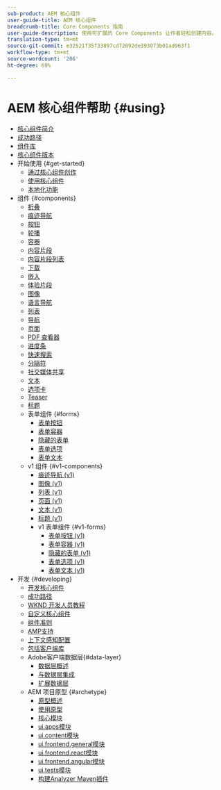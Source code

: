 ```yaml
---
sub-product: AEM 核心组件
user-guide-title: AEM 核心组件
breadcrumb-title: Core Components 指南
user-guide-description: 使用可扩展的 Core Components 让作者轻松创建内容。
translation-type: tm+mt
source-git-commit: e32521f35f33897cd72892de393073b01ad963f1
workflow-type: tm+mt
source-wordcount: '206'
ht-degree: 69%

---
```



# AEM 核心组件帮助 {#using}

+ [核心组件简介](introduction.md)
+ [成功路径](developing/success.md)
+ [组件库](https://adobe.com/go/aem_cmp_library)
+ [核心组件版本](versions.md)
+ 开始使用 {#get-started}
   + [通过核心组件创作](get-started/authoring.md)
   + [使用核心组件](get-started/using.md)
   + [本地化功能](get-started/localization.md)
+ 组件 {#components}
   + [折叠](components/accordion.md)
   + [痕迹导航](components/breadcrumb.md)
   + [按钮](components/button.md)
   + [轮播](components/carousel.md)
   + [容器](components/container.md)
   + [内容片段](components/content-fragment-component.md)
   + [内容片段列表](components/content-fragment-list.md)
   + [下载](components/download.md)
   + [嵌入](components/embed.md)
   + [体验片段](components/experience-fragment.md)
   + [图像](components/image.md)
   + [语言导航](components/language-navigation.md)
   + [列表](components/list.md)
   + [导航](components/navigation.md)
   + [页面](components/page.md)
   + [PDF 查看器](components/pdf-viewer.md)
   + [进度条](components/progress-bar.md)
   + [快速搜索](components/quick-search.md)
   + [分隔符](components/separator.md)
   + [社交媒体共享](components/sharing.md)
   + [文本](components/text.md)
   + [选项卡](components/tabs.md)
   + [Teaser](components/teaser.md)
   + [标题](components/title.md)
   + 表单组件 {#forms}
      + [表单按钮](components/forms/form-button.md)
      + [表单容器](components/forms/form-container.md)
      + [隐藏的表单](components/forms/form-hidden.md)
      + [表单选项](components/forms/form-options.md)
      + [表单文本](components/forms/form-text.md)
   + v1 组件 {#v1-components}
      + [痕迹导航 (v1)](components/v1/breadcrumb-v1.md)
      + [图像 (v1)](components/v1/image-v1.md)
      + [列表 (v1)](components/v1/list-v1.md)
      + [页面 (v1)](components/v1/page-v1.md)
      + [文本 (v1)](components/v1/text-v1.md)
      + [标题 (v1)](components/v1/title-v1.md)
      + v1 表单组件 {#v1-forms}
         + [表单按钮 (v1)](components/v1/form-button-v1.md)
         + [表单容器 (v1)](components/v1/form-container-v1.md)
         + [隐藏的表单 (v1)](components/v1/form-hidden-v1.md)
         + [表单选项 (v1)](components/v1/form-options-v1.md)
         + [表单文本 (v1)](components/v1/form-text-v1.md)
+ 开发 {#developing}
   + [开发核心组件](developing/overview.md)
   + [成功路径](developing/success.md)
   + [WKND 开发人员教程](https://docs.adobe.com/content/help/en/experience-manager-learn/getting-started-wknd-tutorial-develop/overview.html)
   + [自定义核心组件](developing/customizing.md)
   + [组件准则](developing/guidelines.md)
   + [AMP支持](developing/amp.md)
   + [上下文感知配置](developing/context-aware-configs.md)
   + [包括客户端库](developing/including-clientlibs.md)
   + Adobe客户端数据层{#data-layer}
      + [数据层概述](developing/data-layer/overview.md)
      + [与数据层集成](developing/data-layer/integrations.md)
      + [扩展数据层](developing/data-layer/extending.md)
   + AEM 项目原型 {#archetype}
      + [原型概述](developing/archetype/overview.md)
      + [使用原型](developing/archetype/using.md)
      + [核心模块](developing/archetype/core.md)
      + [ui.apps模块](developing/archetype/uiapps.md)
      + [ui.content模块](developing/archetype/uicontent.md)
      + [ui.frontend.general模块](developing/archetype/uifrontend.md)
      + [ui.frontend.react模块](developing/archetype/uifrontend-react.md)
      + [ui.frontend.angular模块](developing/archetype/uifrontend-angular.md)
      + [ui.tests模块](developing/archetype/uitests.md)
      + [构建Analyzer Maven插件](developing/archetype/build-analyzer-maven-plugin.md)
